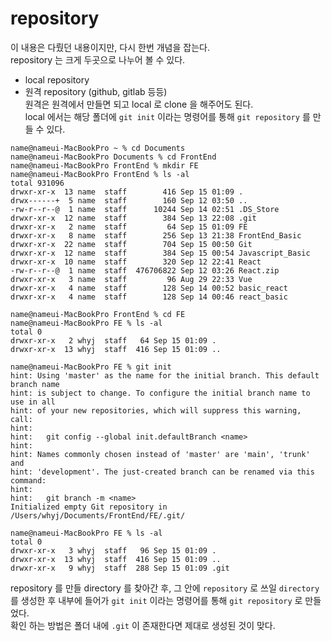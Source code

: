# repository
이 내용은 다뤘던 내용이지만, 다시 한번 개념을 잡는다.  
repository 는 크게 두곳으로 나누어 볼 수 있다.  
- local repository  
- 원격 repository (github, gitlab 등등)  
원격은 원격에서 만들면 되고 local 로 clone 을 해주어도 된다.  
local 에서는 해당 폴더에 `git init` 이라는 명령어를 통해 `git repository` 를 만들 수 있다.  
```
name@nameui-MacBookPro ~ % cd Documents
name@nameui-MacBookPro Documents % cd FrontEnd
name@nameui-MacBookPro FrontEnd % mkdir FE
name@nameui-MacBookPro FrontEnd % ls -al
total 931096
drwxr-xr-x  13 name  staff        416 Sep 15 01:09 .
drwx------+  5 name  staff        160 Sep 12 03:50 ..
-rw-r--r--@  1 name  staff      10244 Sep 14 02:51 .DS_Store
drwxr-xr-x  12 name  staff        384 Sep 13 22:08 .git
drwxr-xr-x   2 name  staff         64 Sep 15 01:09 FE
drwxr-xr-x   8 name  staff        256 Sep 13 21:38 FrontEnd_Basic
drwxr-xr-x  22 name  staff        704 Sep 15 00:50 Git
drwxr-xr-x  12 name  staff        384 Sep 15 00:54 Javascript_Basic
drwxr-xr-x  10 name  staff        320 Sep 12 22:41 React
-rw-r--r--@  1 name  staff  476706822 Sep 12 03:26 React.zip
drwxr-xr-x   3 name  staff         96 Aug 29 22:33 Vue
drwxr-xr-x   4 name  staff        128 Sep 14 00:52 basic_react
drwxr-xr-x   4 name  staff        128 Sep 14 00:46 react_basic

name@nameui-MacBookPro FrontEnd % cd FE
name@nameui-MacBookPro FE % ls -al
total 0
drwxr-xr-x   2 whyj  staff   64 Sep 15 01:09 .
drwxr-xr-x  13 whyj  staff  416 Sep 15 01:09 ..

name@nameui-MacBookPro FE % git init
hint: Using 'master' as the name for the initial branch. This default branch name
hint: is subject to change. To configure the initial branch name to use in all
hint: of your new repositories, which will suppress this warning, call:
hint: 
hint: 	git config --global init.defaultBranch <name>
hint: 
hint: Names commonly chosen instead of 'master' are 'main', 'trunk' and
hint: 'development'. The just-created branch can be renamed via this command:
hint: 
hint: 	git branch -m <name>
Initialized empty Git repository in /Users/whyj/Documents/FrontEnd/FE/.git/

name@nameui-MacBookPro FE % ls -al
total 0
drwxr-xr-x   3 whyj  staff   96 Sep 15 01:09 .
drwxr-xr-x  13 whyj  staff  416 Sep 15 01:09 ..
drwxr-xr-x   9 whyj  staff  288 Sep 15 01:09 .git
```
  repository 를 만들 directory 를 찾아간 후, 그 안에 `repository` 로 쓰일 `directory` 를 생성한 후 내부에 들어가 `git init` 이라는 명령어를 통해 `git repository` 로 만들었다.  
  확인 하는 방법은 폴더 내에 `.git` 이 존재한다면 제대로 생성된 것이 맞다.
